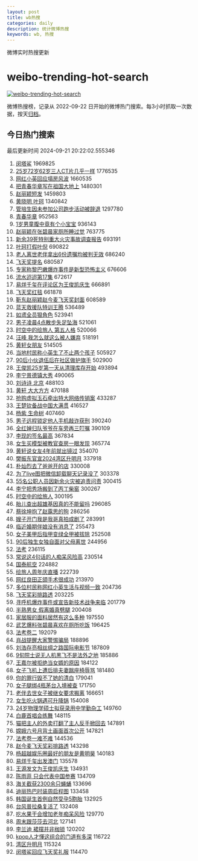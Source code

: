 ```yaml
---
layout: post
title: wb热搜
categories: daily
description: 统计微博热搜
keywords: wb, 热搜
---
```


微博实时热搜更新

# weibo-trending-hot-search

[![weibo-trending-hot-search](https://github.com/ameizi/weibo-trending-hot-search/actions/workflows/ci.yml/badge.svg)](https://github.com/ameizi/weibo-trending-hot-search/actions/workflows/ci.yml)

微博热搜榜，记录从 2022-09-22 日开始的微博热门搜索。每3小时抓取一次数据，按天[归档](./archives)。

## 今日热门搜索

<!-- BEGIN --> 
最后更新时间 2024-09-21 20:22:02.555346 
1. [闵塔鲨](https://s.weibo.com/weibo?q=%E9%97%B5%E5%A1%94%E9%B2%A8&t=31&band_rank=1&Refer=top) 1969825
1. [25岁72岁62岁三人CT片几乎一样](https://s.weibo.com/weibo?q=%2325%E5%B2%8172%E5%B2%8162%E5%B2%81%E4%B8%89%E4%BA%BACT%E7%89%87%E5%87%A0%E4%B9%8E%E4%B8%80%E6%A0%B7%23&t=31&band_rank=2&Refer=top) 1776535
1. [网红小英回应塌房风波](https://s.weibo.com/weibo?q=%23%E7%BD%91%E7%BA%A2%E5%B0%8F%E8%8B%B1%E5%9B%9E%E5%BA%94%E5%A1%8C%E6%88%BF%E9%A3%8E%E6%B3%A2%23&t=31&band_rank=1&Refer=top) 1660535
1. [把青春华章写在祖国大地上](https://s.weibo.com/weibo?q=%23%E6%8A%8A%E9%9D%92%E6%98%A5%E5%8D%8E%E7%AB%A0%E5%86%99%E5%9C%A8%E7%A5%96%E5%9B%BD%E5%A4%A7%E5%9C%B0%E4%B8%8A%23&t=31&band_rank=3&Refer=top) 1480301
1. [赵丽颖短发](https://s.weibo.com/weibo?q=%E8%B5%B5%E4%B8%BD%E9%A2%96%E7%9F%AD%E5%8F%91&t=31&band_rank=4&Refer=top) 1459803
1. [黄晓明 叶珂](https://s.weibo.com/weibo?q=%E9%BB%84%E6%99%93%E6%98%8E%20%E5%8F%B6%E7%8F%82&t=31&band_rank=2&Refer=top) 1340842
1. [管培生因未参加公司跑步活动被辞退](https://s.weibo.com/weibo?q=%23%E7%AE%A1%E5%9F%B9%E7%94%9F%E5%9B%A0%E6%9C%AA%E5%8F%82%E5%8A%A0%E5%85%AC%E5%8F%B8%E8%B7%91%E6%AD%A5%E6%B4%BB%E5%8A%A8%E8%A2%AB%E8%BE%9E%E9%80%80%23&t=31&band_rank=5&Refer=top) 1297780
1. [青春华章](https://s.weibo.com/weibo?q=%23%E9%9D%92%E6%98%A5%E5%8D%8E%E7%AB%A0%23&t=31&band_rank=3&Refer=top) 952563
1. [1岁男童腹中竟有个小宝宝](https://s.weibo.com/weibo?q=%231%E5%B2%81%E7%94%B7%E7%AB%A5%E8%85%B9%E4%B8%AD%E7%AB%9F%E6%9C%89%E4%B8%AA%E5%B0%8F%E5%AE%9D%E5%AE%9D%23&t=31&band_rank=4&Refer=top) 936143
1. [赵丽颖在张碧晨家厕所睡过觉](https://s.weibo.com/weibo?q=%E8%B5%B5%E4%B8%BD%E9%A2%96%E5%9C%A8%E5%BC%A0%E7%A2%A7%E6%99%A8%E5%AE%B6%E5%8E%95%E6%89%80%E7%9D%A1%E8%BF%87%E8%A7%89&t=31&band_rank=5&Refer=top) 763775
1. [新余39死特别重大火灾事故调查报告](https://s.weibo.com/weibo?q=%23%E6%96%B0%E4%BD%9939%E6%AD%BB%E7%89%B9%E5%88%AB%E9%87%8D%E5%A4%A7%E7%81%AB%E7%81%BE%E4%BA%8B%E6%95%85%E8%B0%83%E6%9F%A5%E6%8A%A5%E5%91%8A%23&t=31&band_rank=6&Refer=top) 693191
1. [叶珂打假叶倪](https://s.weibo.com/weibo?q=%23%E5%8F%B6%E7%8F%82%E6%89%93%E5%81%87%E5%8F%B6%E5%80%AA%23&t=31&band_rank=7&Refer=top) 690822
1. [老人离世老伴拿出6份遗嘱均被判无效](https://s.weibo.com/weibo?q=%23%E8%80%81%E4%BA%BA%E7%A6%BB%E4%B8%96%E8%80%81%E4%BC%B4%E6%8B%BF%E5%87%BA6%E4%BB%BD%E9%81%97%E5%98%B1%E5%9D%87%E8%A2%AB%E5%88%A4%E6%97%A0%E6%95%88%23&t=31&band_rank=8&Refer=top) 686240
1. [飞天奖提名](https://s.weibo.com/weibo?q=%E9%A3%9E%E5%A4%A9%E5%A5%96%E6%8F%90%E5%90%8D&t=31&band_rank=9&Refer=top) 680587
1. [专家称黎巴嫩爆炸事件是新型恐怖主义](https://s.weibo.com/weibo?q=%23%E4%B8%93%E5%AE%B6%E7%A7%B0%E9%BB%8E%E5%B7%B4%E5%AB%A9%E7%88%86%E7%82%B8%E4%BA%8B%E4%BB%B6%E6%98%AF%E6%96%B0%E5%9E%8B%E6%81%90%E6%80%96%E4%B8%BB%E4%B9%89%23&t=31&band_rank=10&Refer=top) 676606
1. [流水迢迢第17集](https://s.weibo.com/weibo?q=%23%E6%B5%81%E6%B0%B4%E8%BF%A2%E8%BF%A2%E7%AC%AC17%E9%9B%86%23&t=31&band_rank=11&Refer=top) 672617
1. [易烊千玺在评论区为王俊凯庆生](https://s.weibo.com/weibo?q=%23%E6%98%93%E7%83%8A%E5%8D%83%E7%8E%BA%E5%9C%A8%E8%AF%84%E8%AE%BA%E5%8C%BA%E4%B8%BA%E7%8E%8B%E4%BF%8A%E5%87%AF%E5%BA%86%E7%94%9F%23&t=31&band_rank=12&Refer=top) 666891
1. [飞天奖红毯](https://s.weibo.com/weibo?q=%E9%A3%9E%E5%A4%A9%E5%A5%96%E7%BA%A2%E6%AF%AF&t=31&band_rank=13&Refer=top) 661878
1. [靳东赵丽颖赵今麦飞天奖封面](https://s.weibo.com/weibo?q=%23%E9%9D%B3%E4%B8%9C%E8%B5%B5%E4%B8%BD%E9%A2%96%E8%B5%B5%E4%BB%8A%E9%BA%A6%E9%A3%9E%E5%A4%A9%E5%A5%96%E5%B0%81%E9%9D%A2%23&t=31&band_rank=15&Refer=top) 608589
1. [蓝天救援队特训王腾](https://s.weibo.com/weibo?q=%23%E8%93%9D%E5%A4%A9%E6%95%91%E6%8F%B4%E9%98%9F%E7%89%B9%E8%AE%AD%E7%8E%8B%E8%85%BE%23&t=31&band_rank=16&Refer=top) 536489
1. [如鸢全员狠角色](https://s.weibo.com/weibo?q=%23%E5%A6%82%E9%B8%A2%E5%85%A8%E5%91%98%E7%8B%A0%E8%A7%92%E8%89%B2%23&t=31&band_rank=17&Refer=top) 523941
1. [男子凌晨4点散步失足坠海](https://s.weibo.com/weibo?q=%23%E7%94%B7%E5%AD%90%E5%87%8C%E6%99%A84%E7%82%B9%E6%95%A3%E6%AD%A5%E5%A4%B1%E8%B6%B3%E5%9D%A0%E6%B5%B7%23&t=31&band_rank=6&Refer=top) 521061
1. [时空中的绘旅人 第五人格](https://s.weibo.com/weibo?q=%E6%97%B6%E7%A9%BA%E4%B8%AD%E7%9A%84%E7%BB%98%E6%97%85%E4%BA%BA%20%E7%AC%AC%E4%BA%94%E4%BA%BA%E6%A0%BC&t=31&band_rank=18&Refer=top) 520066
1. [汪峰 我怎么就这么被人嫌弃](https://s.weibo.com/weibo?q=%E6%B1%AA%E5%B3%B0%20%E6%88%91%E6%80%8E%E4%B9%88%E5%B0%B1%E8%BF%99%E4%B9%88%E8%A2%AB%E4%BA%BA%E5%AB%8C%E5%BC%83&t=31&band_rank=7&Refer=top) 518191
1. [黄轩女朋友](https://s.weibo.com/weibo?q=%E9%BB%84%E8%BD%A9%E5%A5%B3%E6%9C%8B%E5%8F%8B&t=31&band_rank=8&Refer=top) 514505
1. [当地村民称小英生了不止两个孩子](https://s.weibo.com/weibo?q=%23%E5%BD%93%E5%9C%B0%E6%9D%91%E6%B0%91%E7%A7%B0%E5%B0%8F%E8%8B%B1%E7%94%9F%E4%BA%86%E4%B8%8D%E6%AD%A2%E4%B8%A4%E4%B8%AA%E5%AD%A9%E5%AD%90%23&t=31&band_rank=9&Refer=top) 505927
1. [90后小伙退伍后在社区做护旗手](https://s.weibo.com/weibo?q=%2390%E5%90%8E%E5%B0%8F%E4%BC%99%E9%80%80%E4%BC%8D%E5%90%8E%E5%9C%A8%E7%A4%BE%E5%8C%BA%E5%81%9A%E6%8A%A4%E6%97%97%E6%89%8B%23&t=31&band_rank=10&Refer=top) 502900
1. [王俊凯25岁第一天从清理库存开始](https://s.weibo.com/weibo?q=%23%E7%8E%8B%E4%BF%8A%E5%87%AF25%E5%B2%81%E7%AC%AC%E4%B8%80%E5%A4%A9%E4%BB%8E%E6%B8%85%E7%90%86%E5%BA%93%E5%AD%98%E5%BC%80%E5%A7%8B%23&t=31&band_rank=11&Refer=top) 493894
1. [李宁景德镇大秀](https://s.weibo.com/weibo?q=%23%E6%9D%8E%E5%AE%81%E6%99%AF%E5%BE%B7%E9%95%87%E5%A4%A7%E7%A7%80%23&t=31&band_rank=12&Refer=top) 490065
1. [刘诗诗 北京](https://s.weibo.com/weibo?q=%E5%88%98%E8%AF%97%E8%AF%97%20%E5%8C%97%E4%BA%AC&t=31&band_rank=13&Refer=top) 488103
1. [黄轩 大大方方](https://s.weibo.com/weibo?q=%E9%BB%84%E8%BD%A9%20%E5%A4%A7%E5%A4%A7%E6%96%B9%E6%96%B9&t=31&band_rank=14&Refer=top) 470188
1. [抢购虚拟玉石牵出特大网络传销案](https://s.weibo.com/weibo?q=%23%E6%8A%A2%E8%B4%AD%E8%99%9A%E6%8B%9F%E7%8E%89%E7%9F%B3%E7%89%B5%E5%87%BA%E7%89%B9%E5%A4%A7%E7%BD%91%E7%BB%9C%E4%BC%A0%E9%94%80%E6%A1%88%23&t=31&band_rank=15&Refer=top) 433287
1. [王楚钦备战中国大满贯](https://s.weibo.com/weibo?q=%23%E7%8E%8B%E6%A5%9A%E9%92%A6%E5%A4%87%E6%88%98%E4%B8%AD%E5%9B%BD%E5%A4%A7%E6%BB%A1%E8%B4%AF%23&t=31&band_rank=16&Refer=top) 416527
1. [杨紫 生命树](https://s.weibo.com/weibo?q=%E6%9D%A8%E7%B4%AB%20%E7%94%9F%E5%91%BD%E6%A0%91&t=31&band_rank=17&Refer=top) 407460
1. [男子远程锁定他人手机敲诈获刑](https://s.weibo.com/weibo?q=%23%E7%94%B7%E5%AD%90%E8%BF%9C%E7%A8%8B%E9%94%81%E5%AE%9A%E4%BB%96%E4%BA%BA%E6%89%8B%E6%9C%BA%E6%95%B2%E8%AF%88%E8%8E%B7%E5%88%91%23&t=31&band_rank=19&Refer=top) 390240
1. [全红婵归队爷爷在车旁再三叮嘱](https://s.weibo.com/weibo?q=%23%E5%85%A8%E7%BA%A2%E5%A9%B5%E5%BD%92%E9%98%9F%E7%88%B7%E7%88%B7%E5%9C%A8%E8%BD%A6%E6%97%81%E5%86%8D%E4%B8%89%E5%8F%AE%E5%98%B1%23&t=31&band_rank=18&Refer=top) 390109
1. [李现的签名最高](https://s.weibo.com/weibo?q=%E6%9D%8E%E7%8E%B0%E7%9A%84%E7%AD%BE%E5%90%8D%E6%9C%80%E9%AB%98&t=31&band_rank=20&Refer=top) 367834
1. [女生买模型被教官查房一眼发现](https://s.weibo.com/weibo?q=%23%E5%A5%B3%E7%94%9F%E4%B9%B0%E6%A8%A1%E5%9E%8B%E8%A2%AB%E6%95%99%E5%AE%98%E6%9F%A5%E6%88%BF%E4%B8%80%E7%9C%BC%E5%8F%91%E7%8E%B0%23&t=31&band_rank=19&Refer=top) 365774
1. [黄轩说女友4年前就出镜过](https://s.weibo.com/weibo?q=%23%E9%BB%84%E8%BD%A9%E8%AF%B4%E5%A5%B3%E5%8F%8B4%E5%B9%B4%E5%89%8D%E5%B0%B1%E5%87%BA%E9%95%9C%E8%BF%87%23&t=31&band_rank=22&Refer=top) 354070
1. [樊振东官宣2024湾区升明月](https://s.weibo.com/weibo?q=%23%E6%A8%8A%E6%8C%AF%E4%B8%9C%E5%AE%98%E5%AE%A32024%E6%B9%BE%E5%8C%BA%E5%8D%87%E6%98%8E%E6%9C%88%23&t=31&band_rank=23&Refer=top) 337918
1. [朴灿烈去了爸爸开的店](https://s.weibo.com/weibo?q=%23%E6%9C%B4%E7%81%BF%E7%83%88%E5%8E%BB%E4%BA%86%E7%88%B8%E7%88%B8%E5%BC%80%E7%9A%84%E5%BA%97%23&t=31&band_rank=24&Refer=top) 330008
1. [为了live图把微信卸载聊天记录没了](https://s.weibo.com/weibo?q=%23%E4%B8%BA%E4%BA%86live%E5%9B%BE%E6%8A%8A%E5%BE%AE%E4%BF%A1%E5%8D%B8%E8%BD%BD%E8%81%8A%E5%A4%A9%E8%AE%B0%E5%BD%95%E6%B2%A1%E4%BA%86%23&t=31&band_rank=20&Refer=top) 303378
1. [55名公职人员因新余火灾被追责问责](https://s.weibo.com/weibo?q=%2355%E5%90%8D%E5%85%AC%E8%81%8C%E4%BA%BA%E5%91%98%E5%9B%A0%E6%96%B0%E4%BD%99%E7%81%AB%E7%81%BE%E8%A2%AB%E8%BF%BD%E8%B4%A3%E9%97%AE%E8%B4%A3%23&t=31&band_rank=26&Refer=top) 300415
1. [李宁把秀场搬到了丙丁柴窑](https://s.weibo.com/weibo?q=%E6%9D%8E%E5%AE%81%E6%8A%8A%E7%A7%80%E5%9C%BA%E6%90%AC%E5%88%B0%E4%BA%86%E4%B8%99%E4%B8%81%E6%9F%B4%E7%AA%91&t=31&band_rank=27&Refer=top) 300267
1. [时空中的绘旅人](https://s.weibo.com/weibo?q=%E6%97%B6%E7%A9%BA%E4%B8%AD%E7%9A%84%E7%BB%98%E6%97%85%E4%BA%BA&t=31&band_rank=28&Refer=top) 300195
1. [胎儿查出超雄基因真的不能留吗](https://s.weibo.com/weibo?q=%23%E8%83%8E%E5%84%BF%E6%9F%A5%E5%87%BA%E8%B6%85%E9%9B%84%E5%9F%BA%E5%9B%A0%E7%9C%9F%E7%9A%84%E4%B8%8D%E8%83%BD%E7%95%99%E5%90%97%23&t=31&band_rank=21&Refer=top) 296085
1. [蔡徐坤抱了赵露思的狗](https://s.weibo.com/weibo?q=%23%E8%94%A1%E5%BE%90%E5%9D%A4%E6%8A%B1%E4%BA%86%E8%B5%B5%E9%9C%B2%E6%80%9D%E7%9A%84%E7%8B%97%23&t=31&band_rank=22&Refer=top) 286256
1. [嫂子开门我是我哥真拍成剧了](https://s.weibo.com/weibo?q=%E5%AB%82%E5%AD%90%E5%BC%80%E9%97%A8%E6%88%91%E6%98%AF%E6%88%91%E5%93%A5%E7%9C%9F%E6%8B%8D%E6%88%90%E5%89%A7%E4%BA%86&t=31&band_rank=23&Refer=top) 283991
1. [临近婚期伴娘没有消息了](https://s.weibo.com/weibo?q=%23%E4%B8%B4%E8%BF%91%E5%A9%9A%E6%9C%9F%E4%BC%B4%E5%A8%98%E6%B2%A1%E6%9C%89%E6%B6%88%E6%81%AF%E4%BA%86%23&t=31&band_rank=24&Refer=top) 255473
1. [女子美甲后指甲变绿全甲被拔除](https://s.weibo.com/weibo?q=%23%E5%A5%B3%E5%AD%90%E7%BE%8E%E7%94%B2%E5%90%8E%E6%8C%87%E7%94%B2%E5%8F%98%E7%BB%BF%E5%85%A8%E7%94%B2%E8%A2%AB%E6%8B%94%E9%99%A4%23&t=31&band_rank=47&Refer=top) 252508
1. [90后独生女独自面对父母离世](https://s.weibo.com/weibo?q=%2390%E5%90%8E%E7%8B%AC%E7%94%9F%E5%A5%B3%E7%8B%AC%E8%87%AA%E9%9D%A2%E5%AF%B9%E7%88%B6%E6%AF%8D%E7%A6%BB%E4%B8%96%23&t=31&band_rank=25&Refer=top) 244956
1. [法考](https://s.weibo.com/weibo?q=%E6%B3%95%E8%80%83&t=31&band_rank=26&Refer=top) 236115
1. [常说这4句话的人痴呆风险高](https://s.weibo.com/weibo?q=%23%E5%B8%B8%E8%AF%B4%E8%BF%994%E5%8F%A5%E8%AF%9D%E7%9A%84%E4%BA%BA%E7%97%B4%E5%91%86%E9%A3%8E%E9%99%A9%E9%AB%98%23&t=31&band_rank=27&Refer=top) 230514
1. [国泰航空](https://s.weibo.com/weibo?q=%E5%9B%BD%E6%B3%B0%E8%88%AA%E7%A9%BA&t=31&band_rank=31&Refer=top) 224882
1. [绘旅人周年庆直播](https://s.weibo.com/weibo?q=%23%E7%BB%98%E6%97%85%E4%BA%BA%E5%91%A8%E5%B9%B4%E5%BA%86%E7%9B%B4%E6%92%AD%23&t=31&band_rank=32&Refer=top) 222739
1. [网红良田正颌手术很成功](https://s.weibo.com/weibo?q=%23%E7%BD%91%E7%BA%A2%E8%89%AF%E7%94%B0%E6%AD%A3%E9%A2%8C%E6%89%8B%E6%9C%AF%E5%BE%88%E6%88%90%E5%8A%9F%23&t=31&band_rank=28&Refer=top) 213970
1. [多位村民称网红小英生活与视频一致](https://s.weibo.com/weibo?q=%23%E5%A4%9A%E4%BD%8D%E6%9D%91%E6%B0%91%E7%A7%B0%E7%BD%91%E7%BA%A2%E5%B0%8F%E8%8B%B1%E7%94%9F%E6%B4%BB%E4%B8%8E%E8%A7%86%E9%A2%91%E4%B8%80%E8%87%B4%23&t=31&band_rank=34&Refer=top) 204736
1. [飞天奖彩排路透](https://s.weibo.com/weibo?q=%23%E9%A3%9E%E5%A4%A9%E5%A5%96%E5%BD%A9%E6%8E%92%E8%B7%AF%E9%80%8F%23&t=31&band_rank=29&Refer=top) 203225
1. [寻呼机爆炸事件或宣告新技术战争来临](https://s.weibo.com/weibo?q=%23%E5%AF%BB%E5%91%BC%E6%9C%BA%E7%88%86%E7%82%B8%E4%BA%8B%E4%BB%B6%E6%88%96%E5%AE%A3%E5%91%8A%E6%96%B0%E6%8A%80%E6%9C%AF%E6%88%98%E4%BA%89%E6%9D%A5%E4%B8%B4%23&t=31&band_rank=30&Refer=top) 201779
1. [半熟男女 假离婚真劈腿](https://s.weibo.com/weibo?q=%E5%8D%8A%E7%86%9F%E7%94%B7%E5%A5%B3%20%E5%81%87%E7%A6%BB%E5%A9%9A%E7%9C%9F%E5%8A%88%E8%85%BF&t=31&band_rank=31&Refer=top) 200408
1. [家居服的面料居然有这么多种](https://s.weibo.com/weibo?q=%E5%AE%B6%E5%B1%85%E6%9C%8D%E7%9A%84%E9%9D%A2%E6%96%99%E5%B1%85%E7%84%B6%E6%9C%89%E8%BF%99%E4%B9%88%E5%A4%9A%E7%A7%8D&t=31&band_rank=35&Refer=top) 197550
1. [武艺爆料张碧晨喜欢在厕所吃饭](https://s.weibo.com/weibo?q=%E6%AD%A6%E8%89%BA%E7%88%86%E6%96%99%E5%BC%A0%E7%A2%A7%E6%99%A8%E5%96%9C%E6%AC%A2%E5%9C%A8%E5%8E%95%E6%89%80%E5%90%83%E9%A5%AD&t=31&band_rank=32&Refer=top) 196425
1. [法考卷二](https://s.weibo.com/weibo?q=%E6%B3%95%E8%80%83%E5%8D%B7%E4%BA%8C&t=31&band_rank=36&Refer=top) 192079
1. [肖战提醒大家警惕骗局](https://s.weibo.com/weibo?q=%23%E8%82%96%E6%88%98%E6%8F%90%E9%86%92%E5%A4%A7%E5%AE%B6%E8%AD%A6%E6%83%95%E9%AA%97%E5%B1%80%23&t=31&band_rank=33&Refer=top) 188896
1. [刘浩存亮相丝绸之路国际电影节](https://s.weibo.com/weibo?q=%23%E5%88%98%E6%B5%A9%E5%AD%98%E4%BA%AE%E7%9B%B8%E4%B8%9D%E7%BB%B8%E4%B9%8B%E8%B7%AF%E5%9B%BD%E9%99%85%E7%94%B5%E5%BD%B1%E8%8A%82%23&t=31&band_rank=37&Refer=top) 187809
1. [9旬院士说无人机黑飞不是法外之地](https://s.weibo.com/weibo?q=%239%E6%97%AC%E9%99%A2%E5%A3%AB%E8%AF%B4%E6%97%A0%E4%BA%BA%E6%9C%BA%E9%BB%91%E9%A3%9E%E4%B8%8D%E6%98%AF%E6%B3%95%E5%A4%96%E4%B9%8B%E5%9C%B0%23&t=31&band_rank=34&Refer=top) 185886
1. [王嘉尔被拒绝当女婿的原因](https://s.weibo.com/weibo?q=%E7%8E%8B%E5%98%89%E5%B0%94%E8%A2%AB%E6%8B%92%E7%BB%9D%E5%BD%93%E5%A5%B3%E5%A9%BF%E7%9A%84%E5%8E%9F%E5%9B%A0&t=31&band_rank=38&Refer=top) 184122
1. [女子飞机上遭后排夫妻踹座椅辱骂](https://s.weibo.com/weibo?q=%23%E5%A5%B3%E5%AD%90%E9%A3%9E%E6%9C%BA%E4%B8%8A%E9%81%AD%E5%90%8E%E6%8E%92%E5%A4%AB%E5%A6%BB%E8%B8%B9%E5%BA%A7%E6%A4%85%E8%BE%B1%E9%AA%82%23&t=31&band_rank=35&Refer=top) 181480
1. [你的罪行毁不了她的清白](https://s.weibo.com/weibo?q=%23%E4%BD%A0%E7%9A%84%E7%BD%AA%E8%A1%8C%E6%AF%81%E4%B8%8D%E4%BA%86%E5%A5%B9%E7%9A%84%E6%B8%85%E7%99%BD%23&t=31&band_rank=39&Refer=top) 179041
1. [女子腿绑4瓶茅台入境被查](https://s.weibo.com/weibo?q=%23%E5%A5%B3%E5%AD%90%E8%85%BF%E7%BB%914%E7%93%B6%E8%8C%85%E5%8F%B0%E5%85%A5%E5%A2%83%E8%A2%AB%E6%9F%A5%23&t=31&band_rank=40&Refer=top) 171750
1. [老伴去世女子被继女要求搬离](https://s.weibo.com/weibo?q=%23%E8%80%81%E4%BC%B4%E5%8E%BB%E4%B8%96%E5%A5%B3%E5%AD%90%E8%A2%AB%E7%BB%A7%E5%A5%B3%E8%A6%81%E6%B1%82%E6%90%AC%E7%A6%BB%23&t=31&band_rank=36&Refer=top) 166651
1. [女生吃火锅遇可升降锅](https://s.weibo.com/weibo?q=%23%E5%A5%B3%E7%94%9F%E5%90%83%E7%81%AB%E9%94%85%E9%81%87%E5%8F%AF%E5%8D%87%E9%99%8D%E9%94%85%23&t=31&band_rank=37&Refer=top) 154008
1. [24岁物理学硕士拟获录用中学勤杂工](https://s.weibo.com/weibo?q=%2324%E5%B2%81%E7%89%A9%E7%90%86%E5%AD%A6%E7%A1%95%E5%A3%AB%E6%8B%9F%E8%8E%B7%E5%BD%95%E7%94%A8%E4%B8%AD%E5%AD%A6%E5%8B%A4%E6%9D%82%E5%B7%A5%23&t=31&band_rank=41&Refer=top) 149760
1. [白鹿首唱会练舞](https://s.weibo.com/weibo?q=%23%E7%99%BD%E9%B9%BF%E9%A6%96%E5%94%B1%E4%BC%9A%E7%BB%83%E8%88%9E%23&t=31&band_rank=38&Refer=top) 148115
1. [猫把主人的外卖打翻了主人反手掀回去](https://s.weibo.com/weibo?q=%23%E7%8C%AB%E6%8A%8A%E4%B8%BB%E4%BA%BA%E7%9A%84%E5%A4%96%E5%8D%96%E6%89%93%E7%BF%BB%E4%BA%86%E4%B8%BB%E4%BA%BA%E5%8F%8D%E6%89%8B%E6%8E%80%E5%9B%9E%E5%8E%BB%23&t=31&band_rank=39&Refer=top) 147891
1. [嫦娥六号月背土画面首次公开](https://s.weibo.com/weibo?q=%23%E5%AB%A6%E5%A8%A5%E5%85%AD%E5%8F%B7%E6%9C%88%E8%83%8C%E5%9C%9F%E7%94%BB%E9%9D%A2%E9%A6%96%E6%AC%A1%E5%85%AC%E5%BC%80%23&t=31&band_rank=40&Refer=top) 147821
1. [法考卷一难不难](https://s.weibo.com/weibo?q=%23%E6%B3%95%E8%80%83%E5%8D%B7%E4%B8%80%E9%9A%BE%E4%B8%8D%E9%9A%BE%23&t=31&band_rank=41&Refer=top) 144536
1. [赵今麦飞天奖彩排路透](https://s.weibo.com/weibo?q=%23%E8%B5%B5%E4%BB%8A%E9%BA%A6%E9%A3%9E%E5%A4%A9%E5%A5%96%E5%BD%A9%E6%8E%92%E8%B7%AF%E9%80%8F%23&t=31&band_rank=42&Refer=top) 143298
1. [杨超越娱乐圈最好的朋友是黄明昊](https://s.weibo.com/weibo?q=%E6%9D%A8%E8%B6%85%E8%B6%8A%E5%A8%B1%E4%B9%90%E5%9C%88%E6%9C%80%E5%A5%BD%E7%9A%84%E6%9C%8B%E5%8F%8B%E6%98%AF%E9%BB%84%E6%98%8E%E6%98%8A&t=31&band_rank=43&Refer=top) 140183
1. [易烊千玺出发澳门](https://s.weibo.com/weibo?q=%23%E6%98%93%E7%83%8A%E5%8D%83%E7%8E%BA%E5%87%BA%E5%8F%91%E6%BE%B3%E9%97%A8%23&t=31&band_rank=44&Refer=top) 135578
1. [王源发文为王俊凯庆生](https://s.weibo.com/weibo?q=%23%E7%8E%8B%E6%BA%90%E5%8F%91%E6%96%87%E4%B8%BA%E7%8E%8B%E4%BF%8A%E5%87%AF%E5%BA%86%E7%94%9F%23&t=31&band_rank=45&Refer=top) 134931
1. [陈雨菲 只会代表中国参赛](https://s.weibo.com/weibo?q=%E9%99%88%E9%9B%A8%E8%8F%B2%20%E5%8F%AA%E4%BC%9A%E4%BB%A3%E8%A1%A8%E4%B8%AD%E5%9B%BD%E5%8F%82%E8%B5%9B&t=31&band_rank=44&Refer=top) 134709
1. [海关截获2300余只蝇蛹](https://s.weibo.com/weibo?q=%23%E6%B5%B7%E5%85%B3%E6%88%AA%E8%8E%B72300%E4%BD%99%E5%8F%AA%E8%9D%87%E8%9B%B9%23&t=31&band_rank=46&Refer=top) 133696
1. [迪丽热巴时装周启程图](https://s.weibo.com/weibo?q=%23%E8%BF%AA%E4%B8%BD%E7%83%AD%E5%B7%B4%E6%97%B6%E8%A3%85%E5%91%A8%E5%90%AF%E7%A8%8B%E5%9B%BE%23&t=31&band_rank=45&Refer=top) 133458
1. [韩国诞生首例自然受孕5胞胎](https://s.weibo.com/weibo?q=%23%E9%9F%A9%E5%9B%BD%E8%AF%9E%E7%94%9F%E9%A6%96%E4%BE%8B%E8%87%AA%E7%84%B6%E5%8F%97%E5%AD%955%E8%83%9E%E8%83%8E%23&t=31&band_rank=48&Refer=top) 132925
1. [台风普拉桑复活了](https://s.weibo.com/weibo?q=%23%E5%8F%B0%E9%A3%8E%E6%99%AE%E6%8B%89%E6%A1%91%E5%A4%8D%E6%B4%BB%E4%BA%86%23&t=31&band_rank=49&Refer=top) 132408
1. [吃水果干会增加老年痴呆风险](https://s.weibo.com/weibo?q=%23%E5%90%83%E6%B0%B4%E6%9E%9C%E5%B9%B2%E4%BC%9A%E5%A2%9E%E5%8A%A0%E8%80%81%E5%B9%B4%E7%97%B4%E5%91%86%E9%A3%8E%E9%99%A9%23&t=31&band_rank=46&Refer=top) 129770
1. [周末跟莎莎去河北](https://s.weibo.com/weibo?q=%23%E5%91%A8%E6%9C%AB%E8%B7%9F%E8%8E%8E%E8%8E%8E%E5%8E%BB%E6%B2%B3%E5%8C%97%23&t=31&band_rank=50&Refer=top) 127141
1. [李兰迪 裙摆并非枷锁](https://s.weibo.com/weibo?q=%E6%9D%8E%E5%85%B0%E8%BF%AA%20%E8%A3%99%E6%91%86%E5%B9%B6%E9%9D%9E%E6%9E%B7%E9%94%81&t=31&band_rank=47&Refer=top) 120202
1. [kpop人才懂这组合的门道有多深](https://s.weibo.com/weibo?q=kpop%E4%BA%BA%E6%89%8D%E6%87%82%E8%BF%99%E7%BB%84%E5%90%88%E7%9A%84%E9%97%A8%E9%81%93%E6%9C%89%E5%A4%9A%E6%B7%B1&t=31&band_rank=48&Refer=top) 116722
1. [湾区升明月](https://s.weibo.com/weibo?q=%E6%B9%BE%E5%8C%BA%E5%8D%87%E6%98%8E%E6%9C%88&t=31&band_rank=49&Refer=top) 115324
1. [闵塔鲨回应飞天奖礼服](https://s.weibo.com/weibo?q=%E9%97%B5%E5%A1%94%E9%B2%A8%E5%9B%9E%E5%BA%94%E9%A3%9E%E5%A4%A9%E5%A5%96%E7%A4%BC%E6%9C%8D&t=31&band_rank=50&Refer=top) 114470
<!-- END -->
